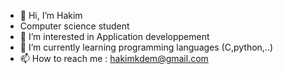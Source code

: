 - 👋 Hi, I’m Hakim
- Computer science student
- 👀 I’m interested in Application developpement
- 🌱 I’m currently learning programming languages (C,python,..)
- 📫 How to reach me : hakimkdem@gmail.com


<!---
Hakim520/Hakim520 is a ✨ special ✨ repository because its `README.md` (this file) appears on your GitHub profile.
You can click the Preview link to take a look at your changes.
--->

